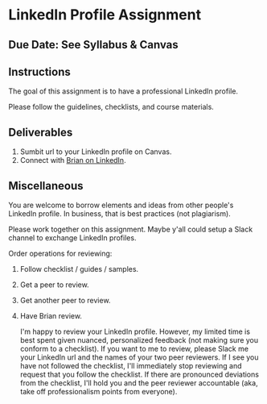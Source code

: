LinkedIn Profile Assignment
========

Due Date: See Syllabus & Canvas    
-----

Instructions
-----

The goal of this assignment is to have a professional LinkedIn profile. 

Please follow the guidelines, checklists, and course materials.

Deliverables
-----

1. Sumbit url to your LinkedIn profile on Canvas. 
2. Connect with [Brian on LinkedIn](http://www.linkedin.com/in/brianspiering/). 


Miscellaneous
-----

You are welcome to borrow elements and ideas from other people's LinkedIn profile. In business, that is best practices (not plagiarism).

Please work together on this assignment. Maybe y'all could setup a Slack channel to exchange LinkedIn profiles. 

Order operations for reviewing:

1. Follow checklist / guides / samples.
2. Get a peer to review.
3. Get another peer to review.
4. Have Brian review.

    I'm happy to review your LinkedIn profile. However, my limited time is best spent given nuanced, personalized feedback (not making sure you conform to a checklist). If you want to me to review, please Slack me your LinkedIn url and the names of your two peer reviewers. If I see you have not followed the checklist, I'll immediately stop reviewing and request that you follow the checklist. If there are pronounced deviations from the checklist, I'll hold you and the peer reviewer accountable (aka, take off professionalism points from everyone).
